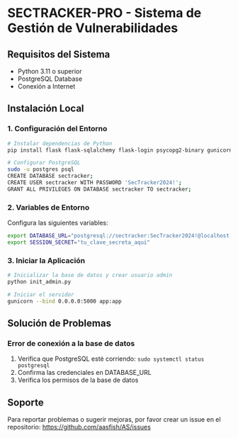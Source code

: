 # SECTRACKER-PRO - Sistema de Gestión de Vulnerabilidades

## Requisitos del Sistema
- Python 3.11 o superior
- PostgreSQL Database
- Conexión a Internet

## Instalación Local

### 1. Configuración del Entorno
```bash
# Instalar dependencias de Python
pip install flask flask-sqlalchemy flask-login psycopg2-binary gunicorn email-validator flask-wtf

# Configurar PostgreSQL
sudo -u postgres psql
CREATE DATABASE sectracker;
CREATE USER sectracker WITH PASSWORD 'SecTracker2024!';
GRANT ALL PRIVILEGES ON DATABASE sectracker TO sectracker;
```

### 2. Variables de Entorno
Configura las siguientes variables:
```bash
export DATABASE_URL="postgresql://sectracker:SecTracker2024!@localhost:5432/sectracker"
export SESSION_SECRET="tu_clave_secreta_aqui"
```

### 3. Iniciar la Aplicación
```bash
# Inicializar la base de datos y crear usuario admin
python init_admin.py

# Iniciar el servidor
gunicorn --bind 0.0.0.0:5000 app:app
```

## Solución de Problemas

### Error de conexión a la base de datos
1. Verifica que PostgreSQL esté corriendo: `sudo systemctl status postgresql`
2. Confirma las credenciales en DATABASE_URL
3. Verifica los permisos de la base de datos

## Soporte

Para reportar problemas o sugerir mejoras, por favor crear un issue en el repositorio:
https://github.com/aasfish/AS/issues